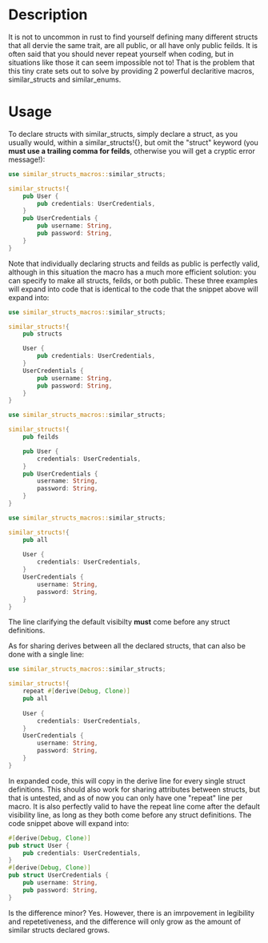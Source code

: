 # Description
It is not to uncommon in rust to find yourself defining many different structs that all dervie the same trait, are all public, or all have only public feilds. It is often said that you should never repeat yourself when coding, but in situations like those it can seem impossible not to! That is the problem that this tiny crate sets out to solve by providing 2 powerful declaritive macros, similar_structs and similar_enums.
# Usage
To declare structs with similar_structs, simply declare a struct, as you usually would, within a similar_structs!{}, but omit the "struct" keyword (you **must use a trailing comma for feilds**, otherwise you will get a cryptic error message!):
```rust
use similar_structs_macros::similar_structs;

similar_structs!{
    pub User {
        pub credentials: UserCredentials,
    }
    pub UserCredentials {
        pub username: String,
        pub password: String,
    }
}
```
Note that individually declaring structs and feilds as public is perfectly valid, although in this situation the macro has a much more efficient solution: you can specify to make all structs, feilds, or both public. These three examples will expand into code that is identical to the code that the snippet above will expand into:
```rust
use similar_structs_macros::similar_structs;

similar_structs!{
    pub structs

    User {
        pub credentials: UserCredentials,
    }
    UserCredentials {
        pub username: String,
        pub password: String,
    }
}
```
```rust
use similar_structs_macros::similar_structs;

similar_structs!{
    pub feilds

    pub User {
        credentials: UserCredentials,
    }
    pub UserCredentials {
        username: String,
        password: String,
    }
}
```
```rust
use similar_structs_macros::similar_structs;

similar_structs!{
    pub all
    
    User {
        credentials: UserCredentials,
    }
    UserCredentials {
        username: String,
        password: String,
    }
}
```
The line clarifying the default visibilty **must** come before any struct definitions.

As for sharing derives between all the declared structs, that can also be done with a single line:
```rust
use similar_structs_macros::similar_structs;

similar_structs!{
    repeat #[derive(Debug, Clone)]
    pub all
    
    User {
        credentials: UserCredentials,
    }
    UserCredentials {
        username: String,
        password: String,
    }
}
```
In expanded code, this will copy in the derive line for every single struct definitions. This should also work for sharing attributes between structs, but that is untested, and as of now you can only have one "repeat" line per macro. It is also perfectly valid to have the repeat line come after the default visibility line, as long as they both come before any struct definitions. The code snippet above will expand into:
```rust
#[derive(Debug, Clone)]
pub struct User {
    pub credentials: UserCredentials,
}
#[derive(Debug, Clone)]
pub struct UserCredentials {
    pub username: String,
    pub password: String,
}
```
Is the difference minor? Yes. However, there is an imrpovement in legibility and repetetiveness, and the difference will only grow as the amount of similar structs declared grows.
